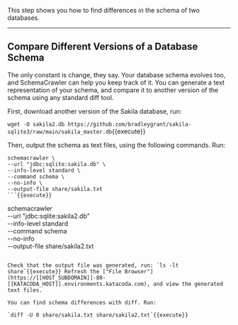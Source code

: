 This step shows you how to find differences in the schema of two databases.

-----

## Compare Different Versions of a Database Schema

The only constant is change, they say. Your database schema evolves too, and SchemaCrawler can help you keep track of it. You can generate a text representation of your schema, and compare it to another version of the schema using any standard diff tool.

First, download another version of the Sakila database, run:

`wget -O sakila2.db https://github.com/bradleygrant/sakila-sqlite3/raw/main/sakila_master.db`{{execute}}

Then, output the schema as text files, using the following commands. Run:

```
schemacrawler \
--url "jdbc:sqlite:sakila.db" \
--info-level standard \
--command schema \
--no-info \
--output-file share/sakila.txt
```{{execute}}

```
schemacrawler \
--url "jdbc:sqlite:sakila2.db" \
--info-level standard \
--command schema \
--no-info \
--output-file share/sakila2.txt
```{{execute}}

Check that the output file was generated, run: `ls -lt share`{{execute}} Refresh the ["File Browser"](https://[[HOST_SUBDOMAIN]]-80-[[KATACODA_HOST]].environments.katacoda.com), and view the generated text files.

You can find schema differences with diff. Run:

`diff -U 0 share/sakila.txt share/sakila2.txt`{{execute}}
